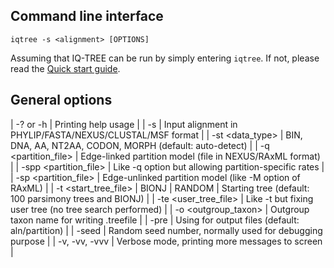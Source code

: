 
Command line interface
----------------------

    iqtree -s <alignment> [OPTIONS]

Assuming that IQ-TREE can be run by simply entering `iqtree`. If not, please read the [Quick start guide](Quickstart).


General options
---------------



|  -? or -h             | Printing help usage |
|  -s <alignment>       | Input alignment in PHYLIP/FASTA/NEXUS/CLUSTAL/MSF format |
|  -st <data_type>      | BIN, DNA, AA, NT2AA, CODON, MORPH (default: auto-detect) |
|  -q <partition_file>  | Edge-linked partition model (file in NEXUS/RAxML format) |
| -spp <partition_file> | Like -q option but allowing partition-specific rates |
|  -sp <partition_file> | Edge-unlinked partition model (like -M option of RAxML) |
|  -t <start_tree_file> \| BIONJ \| RANDOM | Starting tree (default: 100 parsimony trees and BIONJ) |
|  -te <user_tree_file> | Like -t but fixing user tree (no tree search performed) |
|  -o <outgroup_taxon>  | Outgroup taxon name for writing .treefile |
|  -pre <PREFIX>        | Using <PREFIX> for output files (default: aln/partition) |
|  -seed <number>       | Random seed number, normally used for debugging purpose |
|  -v, -vv, -vvv        | Verbose mode, printing more messages to screen |
